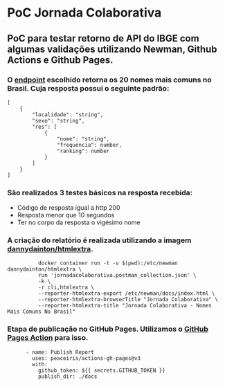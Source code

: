 # PoC Jornada Colaborativa
  
## PoC para testar retorno de API do IBGE com algumas validações utilizando Newman, Github Actions e Github Pages.  
  

### O [endpoint](https://servicodados.ibge.gov.br/api/docs/nomes?versao=2) escolhido retorna os 20 nomes mais comuns no Brasil. Cuja resposta possui o seguinte padrão:
```
[
    {
        "localidade": "string",
        "sexo": "string",
        "res": [
            {
                "nome": "string",
                "frequencia": number,
                "ranking": number
            }
        ]
    }
]
```  
  
### São realizados 3 testes básicos na resposta recebida:
- Código de resposta igual a http 200
- Resposta menor que 10 segundos
- Ter no corpo da resposta o vigésimo nome  
  
### A criação do relatório é realizada utilizando a imagem [dannydainton/htmlextra](https://github.com/DannyDainton/newman-reporter-htmlextra). 
  
```console
          docker container run -t -v $(pwd):/etc/newman dannydainton/htmlextra \
          run 'jornadacolaborativa.postman_collection.json' \
          -k \
          -r cli,htmlextra \
          --reporter-htmlextra-export /etc/newman/docs/index.html \
          --reporter-htmlextra-browserTitle "Jornada Colaborativa" \
          --reporter-htmlextra-title "Jornada Colaborativa - Nomes Mais Comuns No Brasil"
```  
  
### Etapa de publicação no GitHub Pages. Utilizamos o [GitHub Pages Action](https://github.com/marketplace/actions/github-pages-action) para isso.
```console
      - name: Publish Report
        uses: peaceiris/actions-gh-pages@v3
        with:
          github_token: ${{ secrets.GITHUB_TOKEN }}
          publish_dir: ./docs
```
